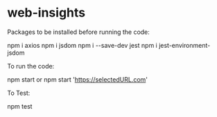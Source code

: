 # web-insights

Packages to be installed before running the code:

npm i axios
npm i jsdom
npm i --save-dev jest
npm i jest-environment-jsdom

To run the code:

npm start 
or
npm start 'https://selectedURL.com'

To Test:

npm test
